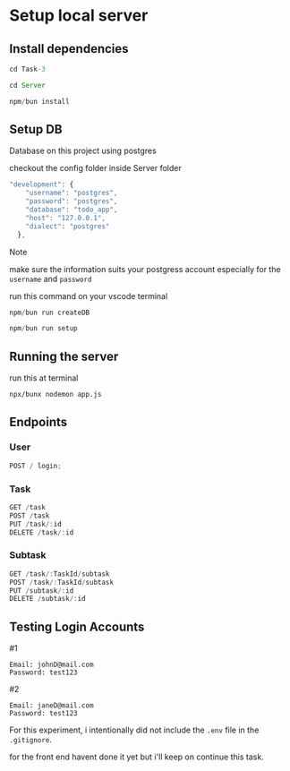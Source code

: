 # Setup local server

## Install dependencies

```js
cd Task-3

cd Server

npm/bun install
```

## Setup DB

Database on this project using postgres

checkout the config folder inside Server folder

```js
"development": {
    "username": "postgres",
    "password": "postgres",
    "database": "todo_app",
    "host": "127.0.0.1",
    "dialect": "postgres"
  },
```

> [!NOTE]
> make sure the information suits your postgress account especially for the `username` and `password`

run this command on your vscode terminal

```js
npm/bun run createDB

npm/bun run setup

```

## Running the server

run this at terminal

```
npx/bunx nodemon app.js
```

## Endpoints

### User

```js
POST / login;
```

### Task

```js
GET /task
POST /task
PUT /task/:id
DELETE /task/:id
```

### Subtask

```js
GET /task/:TaskId/subtask
POST /task/:TaskId/subtask
PUT /subtask/:id
DELETE /subtask/:id
```

## Testing Login Accounts

#1

```
Email: johnD@mail.com
Password: test123
```

#2

```
Email: janeD@mail.com
Password: test123
```

For this experiment, i intentionally did not include the `.env` file in the `.gitignore`.

for the front end havent done it yet but i'll keep on continue this task.
